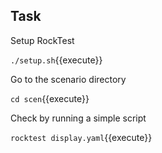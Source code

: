 ## Task

Setup RockTest

`./setup.sh`{{execute}}

Go to the scenario directory

`cd scen`{{execute}}

Check by running a simple script

`rocktest display.yaml`{{execute}}
